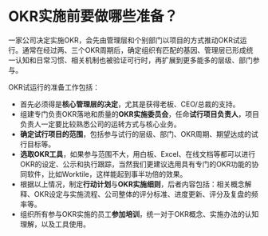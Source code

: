 # OKR实施前要做哪些准备？

一家公司决定实施OKR，会先由管理层和个别部门以项目的方式推动OKR试运行。通常在经过两、三个OKR周期后，确定组织有匹配的基因、管理层已形成统一认知和日常习惯、相关机制也被验证可行时，再扩展到更多能多的层级、部门参与。

OKR试运行的准备工作包括：
- 首先必须得是**核心管理层的决定**，尤其是获得老板、CEO/总裁的支持。
- 组建专门负责OKR落地和质量的**OKR实施委员会**，任命**试行项目负责人**，项目负责人一定要比较熟悉公司的运转方式与核心业务。
- **确定试行项目的范围**，包括参与试行的层级、部门、OKR周期、期望达成的试行目标等。
- **选取OKR工具**，如果参与范围不大，用白板、Excel、在线文档等都可以进行OKR的设定、公示和执行跟踪，当然我们更建议选用具有专门的OKR功能的协同软件，比如Worktile，这样能起到事半功倍的效果。
- 根据以上情况，制定**行动计划**与**OKR实施细则**，后者内容包括：相关概念解释、OKR设定与实施流程、公司整体的评分标准、进度更新、评分及复盘的频率等。
- 组织所有参与OKR实施的员工**参加培训**，统一对于OKR概念、实施办法的认知理解，以及工具使用。

